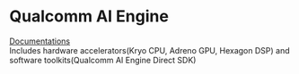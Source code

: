 # Qualcomm AI Engine
[Documentations](https://docs.qualcomm.com/bundle/publicresource/topics/80-63442-50/introduction.html?product=1601111740009302)  
Includes hardware accelerators(Kryo CPU, Adreno GPU, Hexagon DSP) and software toolkits(Qualcomm AI Engine Direct SDK)